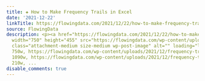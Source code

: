 ```yaml
---
title: ✚ How to Make Frequency Trails in Excel
date: '2021-12-22'
linkTitle: https://flowingdata.com/2021/12/22/how-to-make-frequency-trails-in-excel/
source: FlowingData
description: <p><a href="https://flowingdata.com/2021/12/22/how-to-make-frequency-trails-in-excel/"><img
  width="750" height="455" src="https://flowingdata.com/wp-content/uploads/2021/12/frequency-trails-in-Excel-750x455.png"
  class="attachment-medium size-medium wp-post-image" alt="" loading="lazy" srcset="https://flowingdata.com/wp-content/uploads/2021/12/frequency-trails-in-Excel-750x455.png
  750w, https://flowingdata.com/wp-content/uploads/2021/12/frequency-trails-in-Excel-1090x661.png
  1090w, https://flowingdata.com/wp-content/uploads/2021/12/frequency-trails-in-Excel-210x127.png
  210w, ...
disable_comments: true
---
```

<p><a href="https://flowingdata.com/2021/12/22/how-to-make-frequency-trails-in-excel/"><img width="750" height="455" src="https://flowingdata.com/wp-content/uploads/2021/12/frequency-trails-in-Excel-750x455.png" class="attachment-medium size-medium wp-post-image" alt="" loading="lazy" srcset="https://flowingdata.com/wp-content/uploads/2021/12/frequency-trails-in-Excel-750x455.png 750w, https://flowingdata.com/wp-content/uploads/2021/12/frequency-trails-in-Excel-1090x661.png 1090w, https://flowingdata.com/wp-content/uploads/2021/12/frequency-trails-in-Excel-210x127.png 210w, ...